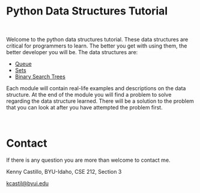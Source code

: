 # **Python Data Structures Tutorial**

<br>

Welcome to the python data structures tutorial. These data structures are critical for programmers to learn. The better you get with using them, the better developer you will be. The data structures are:

- [Queue](Queue.md)
- [Sets](Sets.md)
- [Binary Search Trees](BinarySearchTree.md)

Each module will contain real-life examples and descriptions on the data structure. At the end of the module you will find a problem to solve regarding the data structure learned. There will be a solution to the problem that you can look at after you have attempted the problem first.

<br>

# **Contact**

If there is any question you are more than welcome to contact me.

Kenny Castillo, BYU-Idaho, CSE 212, Section 3

kcastil@byui.edu
